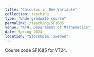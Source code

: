 ```yaml
---
title: "Calculus in One Variable"
collection: teaching
type: "Undergraduate course"
permalink: /teaching/SF1685
venue: "KTH, Department of Mathematics"
date: Spring 2024
location: "Stockholm, Sweden"
---
```


Course code SF1685 for VT24. 